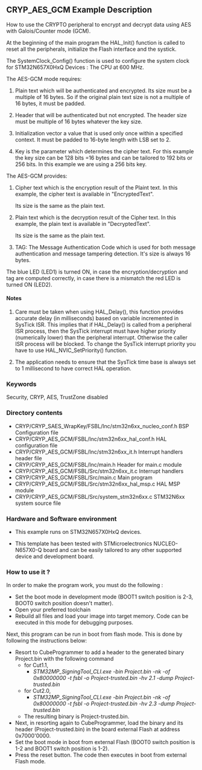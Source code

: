 ## <b>CRYP_AES_GCM Example Description</b>

How to use the CRYPTO peripheral to encrypt and decrypt data using AES with
Galois/Counter mode (GCM).

At the beginning of the main program the HAL_Init() function is called to reset
all the peripherals, initialize the Flash interface and the systick.

The SystemClock_Config() function is used to configure the system clock for STM32N657X0HxQ Devices :
The CPU at 600 MHz.

The AES-GCM mode requires:

1. Plain text which will be authenticated and encrypted. Its size must be a
   multiple of 16 bytes. So if the original plain text size is not a multiple
   of 16 bytes, it must be padded.
   
2. Header that will be authenticated but not encrypted. The header size must be
   multiple of 16 bytes whatever the key size.
   
3. Initialization vector a value that is used only once within a specified
   context. It must be padded to 16-byte length with LSB set to 2.
   
4. Key is the parameter which determines the cipher text. For this example the
   key size can be 128 bits =16 bytes and can be tailored to 192 bits or 256 bits.
   In this example we are using a 256 bits key.

The AES-GCM provides:

1. Cipher text which is the encryption result of the Plaint text. In this
   example, the cipher text is available in "EncryptedText".
   
   Its size is the same as the plain text.
   
2. Plain text which is the decryption result of the Cipher text. In this
   example, the plain text is available in "DecryptedText".
   
   Its size is the same as the plain text.
   
3. TAG: The Message Authentication Code which is used for both message
   authentication and message tampering detection. It's size is always 16 bytes.

The blue LED (LED1) is turned ON, in case the encryption/decryption and tag are
computed correctly, in case there is a mismatch the red LED is turned ON (LED2).

#### <b>Notes</b>

   1. Care must be taken when using HAL_Delay(), this function provides accurate delay (in milliseconds)
      based on variable incremented in SysTick ISR. This implies that if HAL_Delay() is called from
      a peripheral ISR process, then the SysTick interrupt must have higher priority (numerically lower)
      than the peripheral interrupt. Otherwise the caller ISR process will be blocked.
      To change the SysTick interrupt priority you have to use HAL_NVIC_SetPriority() function.

   2. The application needs to ensure that the SysTick time base is always set to 1 millisecond
      to have correct HAL operation.

### <b>Keywords</b>

Security, CRYP, AES, TrustZone disabled

### <b>Directory contents</b>

  - CRYP/CRYP_SAES_WrapKey/FSBL/Inc/stm32n6xx_nucleo_conf.h    BSP Configuration file
  - CRYP/CRYP_AES_GCM/FSBL/Inc/stm32n6xx_hal_conf.h            HAL configuration file
  - CRYP/CRYP_AES_GCM/FSBL/Inc/stm32n6xx_it.h                  Interrupt handlers header file
  - CRYP/CRYP_AES_GCM/FSBL/Inc/main.h                          Header for main.c module
  - CRYP/CRYP_AES_GCM/FSBL/Src/stm32n6xx_it.c                  Interrupt handlers
  - CRYP/CRYP_AES_GCM/FSBL/Src/main.c                          Main program
  - CRYP/CRYP_AES_GCM/FSBL/Src/stm32n6xx_hal_msp.c             HAL MSP module
  - CRYP/CRYP_AES_GCM/FSBL/Src/system_stm32n6xx.c              STM32N6xx system source file

### <b>Hardware and Software environment</b>

  - This example runs on STM32N657X0HxQ devices.

  - This template has been tested with STMicroelectronics NUCLEO-N657X0-Q
    board and can be easily tailored to any other supported device
    and development board.

### <b>How to use it ?</b>

In order to make the program work, you must do the following :
 - Set the boot mode in development mode (BOOT1 switch position is 2-3, BOOT0 switch position doesn't matter).
 - Open your preferred toolchain
 - Rebuild all files and load your image into target memory. Code can be executed in this mode for debugging purposes.

 Next, this program can be run in boot from flash mode. This is done by following the instructions below:
 
 - Resort to CubeProgrammer to add a header to the generated binary Project.bin with the following command
   - for Cut1.1,
     - *STM32MP_SigningTool_CLI.exe -bin Project.bin -nk -of 0x80000000 -t fsbl -o Project-trusted.bin -hv 2.1 -dump Project-trusted.bin*
   - for Cut2.0, 
      - *STM32MP_SigningTool_CLI.exe -bin Project.bin -nk -of 0x80000000 -t fsbl -o Project-trusted.bin -hv 2.3 -dump Project-trusted.bin*
   - The resulting binary is Project-trusted.bin.
 - Next, in resorting again to CubeProgrammer, load the binary and its header (Project-trusted.bin) in the board external Flash at address 0x7000'0000.
 - Set the boot mode in boot from external Flash (BOOT0 switch position is 1-2 and BOOT1 switch position is 1-2).
 - Press the reset button. The code then executes in boot from external Flash mode.
